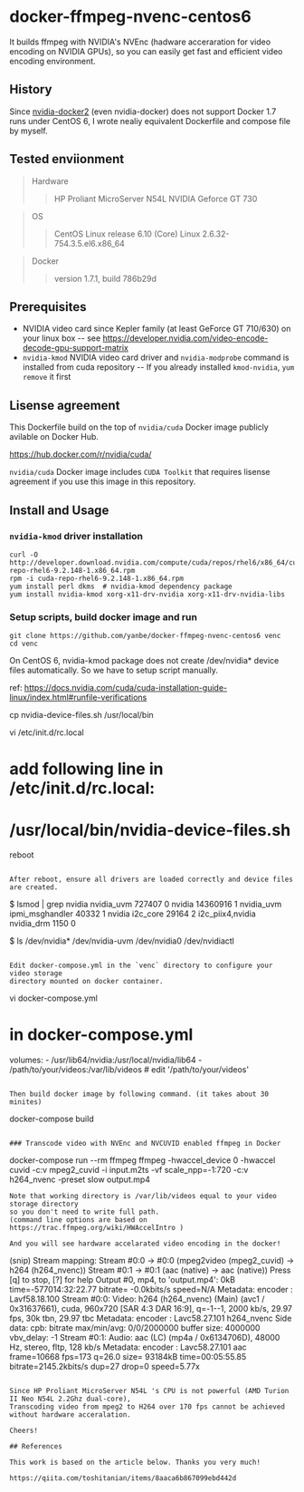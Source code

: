 # docker-ffmpeg-nvenc-centos6

It builds ffmpeg with NVIDIA's NVEnc (hadware acceraration for video encoding on NVIDIA GPUs),
so you can easily get fast and efficient video encoding environment.

## History

Since [nvidia-docker2](https://github.com/NVIDIA/nvidia-docker) (even nvidia-docker)
does not support Docker 1.7 runs under CentOS 6, I wrote nealiy equivalent
Dockerfile and compose file by myself.

## Tested enviionment

> Hardware
>> HP Proliant MicroServer N54L
>> NVIDIA Geforce GT 730

> OS
>> CentOS Linux release 6.10 (Core)
>> Linux 2.6.32-754.3.5.el6.x86_64

> Docker
>> version 1.7.1, build 786b29d

## Prerequisites

- NVIDIA video card since Kepler family (at least GeForce GT 710/630) on your linux box
-- see https://developer.nvidia.com/video-encode-decode-gpu-support-matrix
- `nvidia-kmod` NVIDIA video card driver and `nvidia-modprobe` command is installed from cuda repository
-- If you already installed `kmod-nvidia`,  `yum remove` it first 

## Lisense agreement

This Dockerfile build on the top of `nvidia/cuda` Docker image publicly avilable on Docker Hub.

https://hub.docker.com/r/nvidia/cuda/

`nvidia/cuda` Docker image includes `CUDA Toolkit` that requires lisense agreement
if you use this image in this repository.

## Install and Usage

### `nvidia-kmod` driver installation

```
curl -O http://developer.download.nvidia.com/compute/cuda/repos/rhel6/x86_64/cuda-repo-rhel6-9.2.148-1.x86_64.rpm
rpm -i cuda-repo-rhel6-9.2.148-1.x86_64.rpm
yum install perl dkms  # nvidia-kmod dependency package
yum install nvidia-kmod xorg-x11-drv-nvidia xorg-x11-drv-nvidia-libs
```

### Setup scripts, build docker image and run
```
git clone https://github.com/yanbe/docker-ffmpeg-nvenc-centos6 venc
cd venc
```

On CentOS 6, nvidia-kmod package does not create /dev/nvidia* device files 
automatically. So we have to setup script manually.

ref: https://docs.nvidia.com/cuda/cuda-installation-guide-linux/index.html#runfile-verifications

cp nvidia-device-files.sh /usr/local/bin

vi /etc/init.d/rc.local

# add following line in /etc/init.d/rc.local:
# 
# /usr/local/bin/nvidia-device-files.sh

reboot
```

After reboot, ensure all drivers are loaded correctly and device files are created.

```
$ lsmod | grep nvidia
nvidia_uvm            727407  0
nvidia              14360916  1 nvidia_uvm
ipmi_msghandler        40332  1 nvidia
i2c_core               29164  2 i2c_piix4,nvidia
nvidia_drm              1150  0

$ ls /dev/nvidia*
/dev/nvidia-uvm /dev/nvidia0 /dev/nvidiactl
```

Edit docker-compose.yml in the `venc` directory to configure your video storage 
directory mounted on docker container.

```
vi docker-compose.yml

# in docker-compose.yml
  volumes:
    - /usr/lib64/nvidia:/usr/local/nvidia/lib64
    - /path/to/your/videos:/var/lib/videos  # edit '/path/to/your/videos'
```

Then build docker image by following command. (it takes about 30 minites)

```
docker-compose build
```

### Transcode video with NVEnc and NVCUVID enabled ffmpeg in Docker

```
docker-compose run --rm ffmpeg ffmpeg -hwaccel_device 0 -hwaccel cuvid -c:v mpeg2_cuvid -i input.m2ts -vf scale_npp=-1:720 -c:v h264_nvenc -preset slow output.mp4
```
Note that working directory is /var/lib/videos equal to your video storage directory
so you don't need to write full path.
(command line options are based on https://trac.ffmpeg.org/wiki/HWAccelIntro )

And you will see hardware accelarated video encoding in the docker!

```
(snip)
Stream mapping:
  Stream #0:0 -> #0:0 (mpeg2video (mpeg2_cuvid) -> h264 (h264_nvenc))
  Stream #0:1 -> #0:1 (aac (native) -> aac (native))
Press [q] to stop, [?] for help
Output #0, mp4, to 'output.mp4':      0kB time=-577014:32:22.77 bitrate=  -0.0kbits/s speed=N/A
  Metadata:
    encoder         : Lavf58.18.100
    Stream #0:0: Video: h264 (h264_nvenc) (Main) (avc1 / 0x31637661), cuda, 960x720 [SAR 4:3 DAR 16:9], q=-1--1, 2000 kb/s, 29.97 fps, 30k tbn, 29.97 tbc
    Metadata:
      encoder         : Lavc58.27.101 h264_nvenc
    Side data:
      cpb: bitrate max/min/avg: 0/0/2000000 buffer size: 4000000 vbv_delay: -1
    Stream #0:1: Audio: aac (LC) (mp4a / 0x6134706D), 48000 Hz, stereo, fltp, 128 kb/s
    Metadata:
      encoder         : Lavc58.27.101 aac
frame=10668 fps=173 q=26.0 size=   93184kB time=00:05:55.85 bitrate=2145.2kbits/s dup=27 drop=0 speed=5.77x
```

Since HP Proliant MicroServer N54L 's CPU is not powerful (AMD Turion II Neo N54L 2.2Ghz dual-core),
Transcoding video from mpeg2 to H264 over 170 fps cannot be achieved without hardware acceralation.

Cheers!

## References

This work is based on the article below. Thanks you very much!

https://qiita.com/toshitanian/items/8aaca6b867099ebd442d
